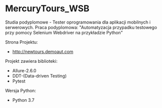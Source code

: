 # MercuryTours_WSB

Studia podyplomowe - Tester oprogramowania dla aplikacji mobilnych i serwerowych. Praca podyplomowa:  "Automatyzacja przypadku testowego przy pomocy Selenium Webdriver na przykładzie Python"

Strona Projektu:
- http://newtours.demoaut.com

Projekt zawiera biblioteki:
- Allure-2.6.0
- DDT-(Data-driven Testing)
- Pytest

Wersja Python:
- Python 3.7
